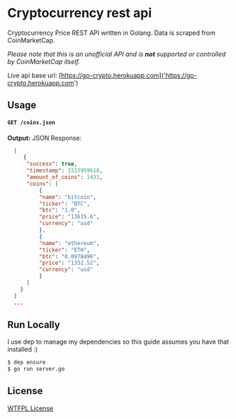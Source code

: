 # Cryptocurrency rest api

Cryptocurrency Price REST API written in Golang. Data is scraped from CoinMarketCap.

*Please note that this is an unofficial API and is __not__ supported or controlled by CoinMarketCap itself.*

Live api base url: [https://go-crypto.herokuapp.com]('https://go-crypto.herokuapp.com')

## Usage
#### `GET /coins.json`

**Output:** JSON
Response:
```json
  [
     {
      "success": true,
      "timestamp": 1515959618,
      "amount_of_coins": 1433,
      "coins": [
          {
          "name": "bitcoin",
          "ticker": "BTC",
          "btc": "1.0",
          "price": "13615.6",
          "currency": "usd"
          },
          {
          "name": "ethereum",
          "ticker": "ETH",
          "btc": "0.0978496",
          "price": "1332.52",
          "currency": "usd"
          }
      ]
    }
  ]
  ...
```

## Run Locally
I use dep to manage my dependencies so this guide assumes you have that installed :)
```sh
$ dep ensure
$ go run server.go
```

## License
[WTFPL License](LICENSE)